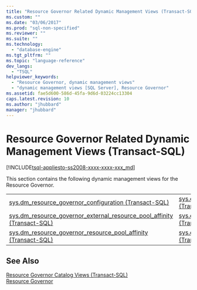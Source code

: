```yaml
---
title: "Resource Governor Related Dynamic Management Views (Transact-SQL) | Microsoft Docs"
ms.custom: ""
ms.date: "03/06/2017"
ms.prod: "sql-non-specified"
ms.reviewer: ""
ms.suite: ""
ms.technology: 
  - "database-engine"
ms.tgt_pltfrm: ""
ms.topic: "language-reference"
dev_langs: 
  - "TSQL"
helpviewer_keywords: 
  - "Resource Governor, dynamic management views"
  - "dynamic management views [SQL Server], Resource Governor"
ms.assetid: fae5d600-586d-45fa-9d6d-03224cc13304
caps.latest.revision: 10
ms.author: "jhubbard"
manager: "jhubbard"
---
```

# Resource Governor Related Dynamic Management Views (Transact-SQL)
[!INCLUDE[tsql-appliesto-ss2008-xxxx-xxxx-xxx_md](../../../a9retired/includes/tsql-appliesto-ss2008-xxxx-xxxx-xxx-md.md)]

  This section contains the following dynamic management views for the Resource Governor.  
  
|||  
|-|-|  
|[sys.dm_resource_governor_configuration &#40;Transact-SQL&#41;](../../../relational-databases/reference/system-dynamic-management-views/sys.dm-resource-governor-configuration-transact-sql.md)|[sys.dm_resource_governor_resource_pools &#40;Transact-SQL&#41;](../../../relational-databases/reference/system-dynamic-management-views/sys.dm-resource-governor-resource-pools-transact-sql.md)|  
|[sys.dm_resource_governor_external_resource_pool_affinity &#40;Transact-SQL&#41;](../../../relational-databases/reference/system-dynamic-management-views/sys.dm-resource-governor-external-resource-pool-affinity-transact-sql.md)|[sys.dm_resource_governor_resource_pool_volumes &#40;Transact-SQL&#41;](../../../relational-databases/reference/system-dynamic-management-views/sys.dm-resource-governor-resource-pool-volumes-transact-sql.md)|  
|[sys.dm_resource_governor_resource_pool_affinity &#40;Transact-SQL&#41;](../../../relational-databases/reference/system-dynamic-management-views/sys.dm-resource-governor-resource-pool-affinity-transact-sql.md)|[sys.dm_resource_governor_workload_groups &#40;Transact-SQL&#41;](../../../relational-databases/reference/system-dynamic-management-views/sys.dm-resource-governor-workload-groups-transact-sql.md)|  
  
## See Also  
 [Resource Governor Catalog Views &#40;Transact-SQL&#41;](../../../relational-databases/reference/system-catalog-views/resource-governor-catalog-views-transact-sql.md)   
 [Resource Governor](../../../relational-databases/resource-governor/resource-governor.md)  
  
  